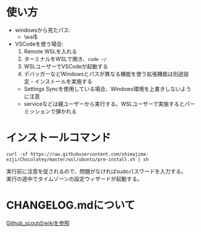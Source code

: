 # 使い方
- windowsから見たパス:
  - \\wsl$
- VSCodeを使う場合:
  1. Remote WSLを入れる
  1. ターミナルをWSLで開き、`code ~/`
  1. WSLユーザーでVSCodeが起動する
  1. デバッガーなどWindowsとパスが異なる機能を使う拡張機能は別途設定・インストールを実施する
    - Settings Syncを使用している場合、Windows環境を上書きしないように注意
    - serviceなどは親ユーザーから実行する。WSLユーザーで実施するとパーミッションで弾かれる

# インストールコマンド
```
curl -sf https://raw.githubusercontent.com/shimajima-eiji/Chocolatey/master/wsl/ubuntu/pre-install.sh | sh
```

実行前に注意を促されるので、問題がなければsudoパスワードを入力する。
<br>実行の途中でタイムゾーンの設定ウィザードが起動する。

# CHANGELOG.mdについて
[Github_scoutのwikiを参照](https://github.com/shimajima-eiji/Github_scout/wiki/【手引】更新履歴（CHANGELOG.md）)
